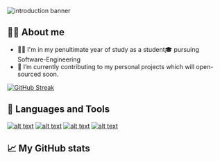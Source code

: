 ![introduction banner](https://simplepassivecashflow.com/wp-content/uploads/2017/11/Work-Fun.gif)

## :man_technologist: About me 
- :man_student: I'm in my penultimate year of study as a student🎓 pursuing Software-Engineering 
- 🌱 I’m currently contributing to my personal projects which will open-sourced soon. 

[![GitHub Streak](https://github-readme-streak-stats.herokuapp.com/?user=dharmaseervi&theme=dark)](https://git.io/streak-stats)

##  :rocket: Languages and Tools

<a href="https://www.python.org/"> ![alt text](https://img.shields.io/badge/Python-FFD43B?style=for-the-badge&logo=python&logoColor=darkgreen)</a>  <a href="https://www.java.com/en/"> ![alt text](https://img.shields.io/badge/Java-ED8B00?style=for-the-badge&logo=java&logoColor=white)</a> <a href="https://www.linux.org/"> ![alt text](https://img.shields.io/badge/Linux-FCC624?style=for-the-badge&logo=linux&logoColor=black)</a> <a href="https://git-scm.com/"> ![alt text](https://img.shields.io/badge/Git-F05032?style=for-the-badge&logo=git&logoColor=white)</a> 

## :chart_with_upwards_trend: My GitHub stats




